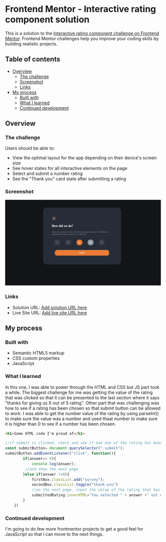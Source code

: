 # Frontend Mentor - Interactive rating component solution

This is a solution to the [Interactive rating component challenge on Frontend Mentor](https://www.frontendmentor.io/challenges/interactive-rating-component-koxpeBUmI). Frontend Mentor challenges help you improve your coding skills by building realistic projects. 

## Table of contents

- [Overview](#overview)
  - [The challenge](#the-challenge)
  - [Screenshot](#screenshot)
  - [Links](#links)
- [My process](#my-process)
  - [Built with](#built-with)
  - [What I learned](#what-i-learned)
  - [Continued development](#continued-development)
  



## Overview

### The challenge

Users should be able to:

- View the optimal layout for the app depending on their device's screen size
- See hover states for all interactive elements on the page
- Select and submit a number rating
- See the "Thank you" card state after submitting a rating

### Screenshot

![](./screenshot.png)



### Links

- Solution URL: [Add solution URL here](https://your-solution-url.com)
- Live Site URL: [Add live site URL here](https://your-live-site-url.com)

## My process

### Built with

- Semantic HTML5 markup
- CSS custom properties
- JavaScript


### What I learned

In this one, I was able to power through the HTML and CSS but JS part took a while. The biggest challenge for me was getting the value of the rating that was clicked so that it can be presented to the last section where it says "thanks for giving us X out of 5 rating". Other part that was challenging was how to see if a rating has been chosen so that submit button can be allowed to work.
I was able to get the number value of the rating by using parseInt() to make sure the value was a number and used thaat number to make sure it is higher than 0 to see if a number has been chosen.

```html
<h1>Some HTML code I'm proud of</h1>
```

```js
//if submit is clicked, check and see if one one of the rating has been clicked
const submitButton= document.querySelector(".submit");
submitButton.addEventListener("click", function(){
        if(answer== 0){
            console.log(answer);
         //and show the next page   
        }else if(answer !=0){
            firstBox.classList.add("survey");
            secondBox.classList.toggle("thank-you")
            //on the next page, input the value of the rating that has clicked value in the text box
            submittedRating.innerHTML="You selected " + answer +" out of 5"
        }
    })

```



### Continued development

I'm going to do few more frontmentor projects to get a good feel for JavaScript so that I can move to the next things.

